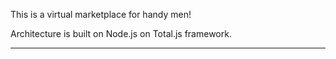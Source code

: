 This is a virtual marketplace for handy men!

Architecture is built on Node.js on Total.js framework.

--------------------------------------------------------



